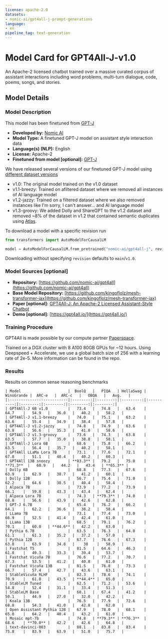 ```yaml
---
license: apache-2.0
datasets:
- nomic-ai/gpt4all-j-prompt-generations
language:
- en
pipeline_tag: text-generation
---
```


# Model Card for GPT4All-J-v1.0

An Apache-2 licensed chatbot trained over a massive curated corpus of assistant interactions including word problems, multi-turn dialogue, code, poems, songs, and stories.

## Model Details

### Model Description

<!-- Provide a longer summary of what this model is. -->

This model has been finetuned from [GPT-J](https://huggingface.co/EleutherAI/gpt-j-6B)

- **Developed by:** [Nomic AI](https://home.nomic.ai)
- **Model Type:** A finetuned GPT-J model on assistant style interaction data
- **Language(s) (NLP):** English
- **License:** Apache-2
- **Finetuned from model [optional]:** [GPT-J](https://huggingface.co/EleutherAI/gpt-j-6B)


We have released several versions of our finetuned GPT-J model using [different dataset versions](https://huggingface.co/datasets/nomic-ai/gpt4all-j-prompt-generations)

- v1.0: The original model trained on the v1.0 dataset
- v1.1-breezy: Trained on afiltered dataset where we removed all instances of AI language model
- v1.2-jazzy: Trained on a filtered dataset where we also removed instances like I'm sorry, I can't answer... and AI language model
- v1.3-groovy: We added Dolly and ShareGPT to the v1.2 dataset and removed ~8% of the dataset in v1.2 that contained semantic duplicates using [Atlas](https://atlas.nomic.ai/).

To download a model with a specific revision run 

```python
from transformers import AutoModelForCausalLM

model = AutoModelForCausalLM.from_pretrained("nomic-ai/gpt4all-j", revision="v1.2-jazzy")
```

Downloading without specifying `revision` defaults to `main`/`v1.0`.

### Model Sources [optional]

<!-- Provide the basic links for the model. -->

- **Repository:** [https://github.com/nomic-ai/gpt4all](https://github.com/nomic-ai/gpt4all)
- **Base Model Repository:** [https://github.com/kingoflolz/mesh-transformer-jax](https://github.com/kingoflolz/mesh-transformer-jax)
- **Paper [optional]:** [GPT4All-J: An Apache-2 Licensed Assistant-Style Chatbot](https://s3.amazonaws.com/static.nomic.ai/gpt4all/2023_GPT4All-J_Technical_Report_2.pdf)
- **Demo [optional]:** [https://gpt4all.io/](https://gpt4all.io/)


### Training Procedure 
GPT4All is made possible by our compute partner [Paperspace](https://www.paperspace.com/).

Trained on a DGX cluster with 8 A100 80GB GPUs for ~12 hours. Using Deepspeed + Accelerate, we use a global batch size of 256 with a learning rate of 2e-5. More information can be found in the repo.


### Results

Results on common sense reasoning benchmarks

```
| Model                     |  BoolQ   |   PIQA   | HellaSwag | WinoGrande |  ARC-e   |  ARC-c   |   OBQA   |   Avg.   |
|:--------------------------|:--------:|:--------:|:---------:|:----------:|:--------:|:--------:|:--------:|:--------:|
| GPT4All-J 6B v1.0         |   73.4   |   74.8   |   63.4    |    64.7    |   54.9   |   36.0   |   40.2   |   58.2   |
| GPT4All-J v1.1-breezy     |   74.0   |   75.1   |   63.2    |    63.6    |   55.4   |   34.9   |   38.4   |   57.8   |
| GPT4All-J v1.2-jazzy      |   74.8   |   74.9   |   63.6    |    63.8    |   56.6   |   35.3   |   41.0   |   58.6   |
| GPT4All-J v1.3-groovy     |   73.6   |   74.3   |   63.8    |    63.5    |   57.7   |   35.0   |   38.8   |   58.1   |
| GPT4All-J Lora 6B         |   68.6   |   75.8   |   66.2    |    63.5    |   56.4   |   35.7   |   40.2   |   58.1   |
| GPT4All LLaMa Lora 7B     |   73.1   |   77.6   |   72.1    |    67.8    |   51.1   |   40.4   |   40.2   |   60.3   |
| GPT4All 13B snoozy        | **83.3** |   79.2   |   75.0    |  **71.3**  |   60.9   |   44.2   |   43.4   | **65.3** |
| Dolly 6B                  |   68.8   |   77.3   |   67.6    |    63.9    |   62.9   |   38.7   |   41.2   |   60.1   |
| Dolly 12B                 |   56.7   |   75.4   |   71.0    |    62.2    |   64.6   |   38.5   |   40.4   |   58.4   |
| Alpaca 7B                 |   73.9   |   77.2   |   73.9    |    66.1    |   59.8   |   43.3   |   43.4   |   62.4   |
| Alpaca Lora 7B            |   74.3   | **79.3** |   74.0    |    68.8    |   56.6   |   43.9   |   42.6   |   62.8   |
| GPT-J 6.7B                |   65.4   |   76.2   |   66.2    |    64.1    |   62.2   |   36.6   |   38.2   |   58.4   |
| LLama 7B                  |   73.1   |   77.4   |   73.0    |    66.9    |   52.5   |   41.4   |   42.4   |   61.0   |
| LLama 13B                 |   68.5   |   79.1   |   76.2    |    70.1    |   60.0   | **44.6** |   42.2   |   63.0   |
| Pythia 6.7B               |   63.5   |   76.3   |   64.0    |    61.1    |   61.3   |   35.2   |   37.2   |   57.0   |
| Pythia 12B                |   67.7   |   76.6   |   67.3    |    63.8    |   63.9   |   34.8   |    38    |   58.9   |
| Fastchat T5               |   81.5   |   64.6   |   46.3    |    61.8    |   49.3   |   33.3   |   39.4   |   53.7   |
| Fastchat Vicuña 7B        |   76.6   |   77.2   |   70.7    |    67.3    |   53.5   |   41.2   |   40.8   |   61.0   |
| Fastchat Vicuña 13B       |   81.5   |   76.8   |   73.3    |    66.7    |   57.4   |   42.7   |   43.6   |   63.1   |
| StableVicuña RLHF         |   82.3   |   78.6   |   74.1    |    70.9    |   61.0   |   43.5   | **44.4** |   65.0   |
| StableLM Tuned            |   62.5   |   71.2   |   53.6    |    54.8    |   52.4   |   31.1   |   33.4   |   51.3   |
| StableLM Base             |   60.1   |   67.4   |   41.2    |    50.1    |   44.9   |   27.0   |   32.0   |   42.2   |
| Koala 13B                 |   76.5   |   77.9   |   72.6    |    68.8    |   54.3   |   41.0   |   42.8   |   62.0   |
| Open Assistant Pythia 12B |   67.9   |   78.0   |   68.1    |    65.0    |   64.2   |   40.4   |   43.2   |   61.0   |
| Mosaic mpt-7b             |   74.8   | **79.3** | **76.3**  |    68.6    | **70.0** |   42.2   |   42.6   |   64.8   |
| text-davinci-003          |   88.1   |   83.8   |   83.4    |    75.8    |   83.9   |   63.9   |   51.0   |   75.7   |
```